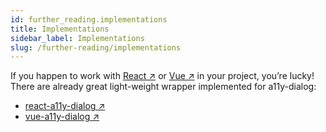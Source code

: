 ```yaml
---
id: further_reading.implementations
title: Implementations
sidebar_label: Implementations
slug: /further-reading/implementations
---
```


If you happen to work with [React ↗](https://github.com/facebook/react/) or [Vue ↗](https://github.com/vuejs/vue) in your project, you’re lucky! There are already great light-weight wrapper implemented for a11y-dialog:

- [react-a11y-dialog ↗](https://github.com/HugoGiraudel/react-a11y-dialog)
- [vue-a11y-dialog ↗](https://github.com/morkro/vue-a11y-dialog)
